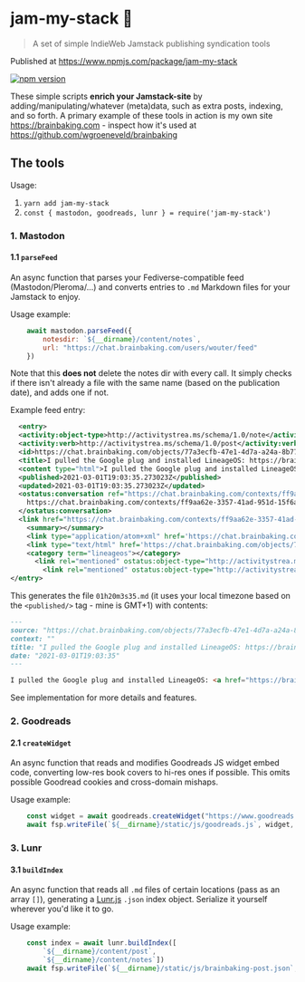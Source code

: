 # jam-my-stack 🥞

> A set of simple IndieWeb Jamstack publishing syndication tools

Published at https://www.npmjs.com/package/jam-my-stack

[![npm version](https://badge.fury.io/js/jam-my-stack.svg)](https://badge.fury.io/js/jam-my-stack)

These simple scripts **enrich your Jamstack-site** by adding/manipulating/whatever (meta)data, such as extra posts, indexing, and so forth. A primary example of these tools in action is my own site https://brainbaking.com - inspect how it's used at https://github.com/wgroeneveld/brainbaking 

## The tools

Usage: 

1. `yarn add jam-my-stack`
2. `const { mastodon, goodreads, lunr } = require('jam-my-stack')`

### 1. Mastodon

#### 1.1 `parseFeed`

An async function that parses your Fediverse-compatible feed (Mastodon/Pleroma/...) and converts entries to `.md` Markdown files for your Jamstack to enjoy. 

Usage example:

```js
    await mastodon.parseFeed({
        notesdir: `${__dirname}/content/notes`,
        url: "https://chat.brainbaking.com/users/wouter/feed"
    })
```

Note that this **does not** delete the notes dir with every call. It simply checks if there isn't already a file with the same name (based on the publication date), and adds one if not. 

Example feed entry:

```xml
  <entry>
  <activity:object-type>http://activitystrea.ms/schema/1.0/note</activity:object-type>
  <activity:verb>http://activitystrea.ms/schema/1.0/post</activity:verb>
  <id>https://chat.brainbaking.com/objects/77a3ecfb-47e1-4d7a-a24a-8b779d80a8ac</id>
  <title>I pulled the Google plug and installed LineageOS: https://brainbaking.com/post/2021/03/getting-ri...</title>
  <content type="html">I pulled the Google plug and installed LineageOS: &lt;a href=&quot;https://brainbaking.com/post/2021/03/getting-rid-of-tracking-using-lineageos/&quot; rel=&quot;ugc&quot;&gt;https://brainbaking.com/post/2021/03/getting-rid-of-tracking-using-lineageos/&lt;/a&gt; Very impressed so far! Also rely on my own CalDAV server to replace GCalendar. Any others here running &lt;a class=&quot;hashtag&quot; data-tag=&quot;lineageos&quot; href=&quot;https://chat.brainbaking.com/tag/lineageos&quot; rel=&quot;tag ugc&quot;&gt;#lineageos&lt;/a&gt; for privacy reasons?</content>
  <published>2021-03-01T19:03:35.273023Z</published>
  <updated>2021-03-01T19:03:35.273023Z</updated>
  <ostatus:conversation ref="https://chat.brainbaking.com/contexts/ff9aa62e-3357-41ad-951d-15f6ad506424">
    https://chat.brainbaking.com/contexts/ff9aa62e-3357-41ad-951d-15f6ad506424
  </ostatus:conversation>
  <link href="https://chat.brainbaking.com/contexts/ff9aa62e-3357-41ad-951d-15f6ad506424" rel="ostatus:conversation"/>
    <summary></summary>
    <link type="application/atom+xml" href='https://chat.brainbaking.com/objects/77a3ecfb-47e1-4d7a-a24a-8b779d80a8ac' rel="self"/>
    <link type="text/html" href='https://chat.brainbaking.com/objects/77a3ecfb-47e1-4d7a-a24a-8b779d80a8ac' rel="alternate"/>
    <category term="lineageos"></category>
      <link rel="mentioned" ostatus:object-type="http://activitystrea.ms/schema/1.0/collection" href="http://activityschema.org/collection/public"/>
        <link rel="mentioned" ostatus:object-type="http://activitystrea.ms/schema/1.0/person" href="https://chat.brainbaking.com/users/wouter"/>
</entry>
```

This generates the file `01h20m3s35.md` (it uses your local timezone based on the `<published/>` tag - mine is GMT+1) with contents:

```md
---
source: "https://chat.brainbaking.com/objects/77a3ecfb-47e1-4d7a-a24a-8b779d80a8ac"
context: ""
title: "I pulled the Google plug and installed LineageOS: https://brainbaking.com/post/2021/03/getting-ri..."
date: "2021-03-01T19:03:35"
---

I pulled the Google plug and installed LineageOS: <a href="https://brainbaking.com/post/2021/03/getting-rid-of-tracking-using-lineageos/" rel="ugc">https://brainbaking.com/post/2021/03/getting-rid-of-tracking-using-lineageos/</a> Very impressed so far! Also rely on my own CalDAV server to replace GCalendar. Any others here running <a class="hashtag" data-tag="lineageos" href="https://chat.brainbaking.com/tag/lineageos" rel="tag ugc">#lineageos</a> for privacy reasons?
```

See implementation for more details and features. 

### 2. Goodreads

#### 2.1 `createWidget`

An async function that reads and modifies Goodreads JS widget embed code, converting low-res book covers to hi-res ones if possible. This omits possible Goodread cookies and cross-domain mishaps. 

Usage example:

```js
    const widget = await goodreads.createWidget("https://www.goodreads.com/review/grid_widget/5451893.Wouter's%20bookshelf:%20read?cover_size=medium&hide_link=&hide_title=&num_books=12&order=d&shelf=read&sort=date_added&widget_id=1496758344")
    await fsp.writeFile(`${__dirname}/static/js/goodreads.js`, widget, 'utf-8')
```

### 3. Lunr

#### 3.1 `buildIndex`

An async function that reads all `.md` files of certain locations (pass as an array `[]`), generating a [Lunr.js](https://lunrjs.com/) `.json` index object. Serialize it yourself wherever you'd like it to go.

Usage example:

```js
    const index = await lunr.buildIndex([
        `${__dirname}/content/post`,
        `${__dirname}/content/notes`])
    await fsp.writeFile(`${__dirname}/static/js/brainbaking-post.json`, JSON.stringify(index), 'utf-8')
```
